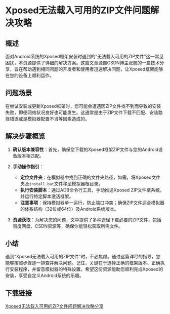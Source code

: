 # Xposed无法载入可用的ZIP文件问题解决攻略

## 概述

面对Android系统的Xposed框架安装时遇到的“无法载入可用的ZIP文件”这一常见困扰，本资源提供了详细的解决方案。这篇文章源自CSDN博主张航的一篇技术分享，旨在帮助遇到相同问题的开发者和使用者迅速解决问题，让Xposed框架能够在您的设备上顺利运作。

## 问题场景

在尝试安装或更新Xposed框架时，您可能会遭遇因ZIP文件找不到而导致的安装失败，即便网络状况良好也可能发生。这通常是由于ZIP文件下载不匹配、安装路径错误或是模拟器配置不当等因素造成的。

## 解决步骤概览

1. **确认版本兼容性**：首先，确保您下载的Xposed框架ZIP文件与您的Android设备版本相匹配。
   
2. **手动操作指引**：
   - **定位文件夹**：在模拟器中找到正确的文件夹路径，如需，将Xposed文件夹及`install.bat`文件移至模拟器根目录。
   - **执行安装脚本**：通过ADB命令行工具，手动推送Xposed ZIP文件至系统，并运行特定脚本激活框架。
   - **注意事项**：保持模拟器单一运行，防止端口冲突；确保ZIP文件适合模拟器的体系结构（32位或64位）及Android系统版本。

3. **资源获取**：为解决您的问题，文中提供了多种途径下载必要的ZIP文件，包括百度网盘、CSDN资源等，确保你能轻松获取所需文件。

## 小结

遇到“Xposed无法载入可用的ZIP文件”时，不必焦虑。通过这篇详尽的指导，您能够按照步骤逐一排查并解决问题。记住，关键在于选择正确的框架版本、正确执行安装程序，并留意模拟器的特殊设置。希望这份资源能助您顺利完成Xposed的安装，享受自定义Android系统的乐趣。

## 下载链接

[Xposed无法载入可用的ZIP文件问题解决攻略分享](https://pan.quark.cn/s/55be8439e471)